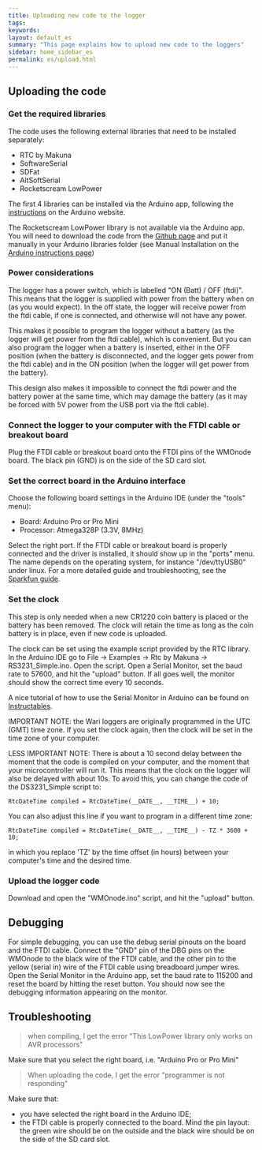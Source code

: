 ```yaml
---
title: Uploading new code to the logger
tags:
keywords: 
layout: default_es
summary: "This page explains how to upload new code to the loggers"
sidebar: home_sidebar_es
permalink: es/upload.html
---
```


## Uploading the code

### Get the required libraries

The code uses the following external libraries that need to be installed separately:

* RTC by Makuna
* SoftwareSerial
* SDFat
* AltSoftSerial
* Rocketscream LowPower

The first 4 libraries can be installed via the Arduino app, following the [instructions](https://www.arduino.cc/en/Guide/Libraries) on the Arduino website.

The Rocketscream LowPower library is not available via the Arduino app. You will need to download the code from the [Github page](https://github.com/rocketscream/Low-Power) and put it manually in your Arduino libraries folder (see Manual Installation on the [Arduino instructions page](https://www.arduino.cc/en/Guide/Libraries))

### Power considerations

The logger has a power switch, which is labelled "ON (Batt) / OFF (ftdi)". This means that the logger is supplied with power from the battery when on (as you would expect). In the off state, the logger will receive power from the ftdi cable, if one is connected, and otherwise will not have any power.

This makes it possible to program the logger without a battery (as the logger will get power from the ftdi cable), which is convenient. But you can also program the logger when a battery is inserted, either in the OFF position (when the battery is disconnected, and the logger gets power from the ftdi cable) and in the ON position (when the logger will get power from the battery).

This design also makes it impossible to connect the ftdi power and the battery power at the same time, which may damage the battery (as it may be forced with 5V power from the USB port via the ftdi cable).

### Connect the logger to your computer with the FTDI cable or breakout board

Plug the FTDI cable or breakout board onto the FTDI pins of the WMOnode board. The black pin (GND) is on the side of the SD card slot.

### Set the correct board in the Arduino interface

Choose the following board settings in the Arduino IDE (under the "tools" menu):
* Board: Arduino Pro or Pro Mini
* Processor: Atmega328P (3.3V, 8MHz)

Select the right port. If the FTDI cable or breakout board is properly connected and the driver is installed, it should show up in the "ports" menu. The name depends on the operating system, for instance "/dev/ttyUSB0" under linux. For a more detailed guide and troubleshooting, see the [Sparkfun guide](https://learn.sparkfun.com/tutorials/how-to-install-ftdi-drivers).

### Set the clock

This step is only needed when a new CR1220 coin battery is placed or the battery has been removed. The clock will retain the time as long as the coin battery is in place, even if new code is uploaded.

The clock can be set using the example script provided by the RTC library. In the Arduino IDE go to File -> Examples -> Rtc by Makuna -> RS3231_Simple.ino. Open the script. Open a Serial Monitor, set the baud rate to 57600, and hit the "upload" button. If all goes well, the monitor should show the correct time every 10 seconds.

A nice tutorial of how to use the Serial Monitor in Arduino can be found on [Instructables](https://www.instructables.com/id/HOW-TO-use-the-ARDUINO-SERIAL-MONITOR/).

IMPORTANT NOTE: the Wari loggers are originally programmed in the UTC (GMT) time zone. If you set the clock again, then the clock will be set in the time zone of your computer. 

LESS IMPORTANT NOTE: There is about a 10 second delay between the moment that the code is compiled on your computer, and the moment that your microcontroller will run it. This means that the clock on the logger will also be delayed with about 10s. To avoid this, you can change the code of the DS3231_Simple script to:

`RtcDateTime compiled = RtcDateTime(__DATE__, __TIME__) + 10;`

You can also adjust this line if you want to program in a different time zone:

`RtcDateTime compiled = RtcDateTime(__DATE__, __TIME__) - TZ * 3600 + 10;`

in which you replace 'TZ' by the time offset (in hours) between your computer's time and the desired time.


### Upload the logger code

Download and open the "WMOnode.ino" script, and hit the "upload" button. 

## Debugging

For simple debugging, you can use the debug serial pinouts on the board and the FTDI cable. Connect the "GND" pin of the DBG pins on the WMOnode to the black wire of the FTDI cable, and the other pin to the yellow (serial in) wire of the FTDI cable using breadboard jumper wires. Open the Serial Monitor in the Arduino app, set the baud rate to 115200 and reset the board by hitting the reset button. You should now see the debugging information appearing on the monitor.

## Troubleshooting


> when compiling, I get the error "This LowPower library only works on AVR processors"

Make sure that you select the right board, i.e. "Arduino Pro or Pro Mini"

> When uploading the code, I get the error "programmer is not responding"

Make sure that:
* you have selected the right board in the Arduino IDE;
* the FTDI cable is properly connected to the board. Mind the pin layout: the green wire should be on the outside and the black wire should be on the side of the SD card slot.


